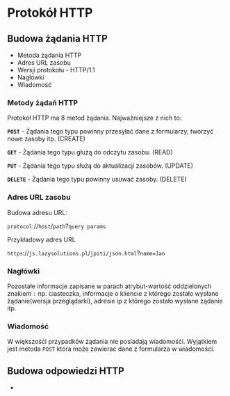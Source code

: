 # Protokół HTTP

## Budowa żądania HTTP

- Metoda żądania HTTP
- Adres URL zasobu
- Wersji protokołu - HTTP/1.1
- Nagłówki
- Wiadomość

### Metody żądań HTTP

Protokół HTTP ma 8 metod żądania. Najważniejsze z nich to:

**`POST`** - Żądania tego typu powinny przesyłać dane z formularzy, tworzyć nowe zasoby itp. (CREATE)

**`GET`** - Żądania tego typu głużą do odczytu zasobu. (READ)

**`PUT`** - Żądania tego typu służą do aktualizacji zasobów. (UPDATE)

**`DELETE`** - Żądania tego typu powinny usuwać zasoby. (DELETE)

### Adres URL zasobu

Budowa adresu URL:

`protocol`://`host`/`path`?`query params`

Przykładowy adres URL

`https`://`js.lazysolutions.pl`/`jpiti/json.html`?`name=Jan`

### Nagłówki

Pozostałe informacje zapisane w parach atrybut-wartość oddzielonych znakiem `:` np. ciasteczka, informacje o kliencie z którego zostało wysłane żądanie(wersja przeglądarki), adresie ip z którego zostało wysłane żądanie itp.

### Wiadomość

W większośći przypadków żądania nie posiadają wiadomośći. Wyjątkiem jest metoda `POST` która może zawierać dane z formularza w wiadomości.

## Budowa odpowiedzi HTTP

- 
